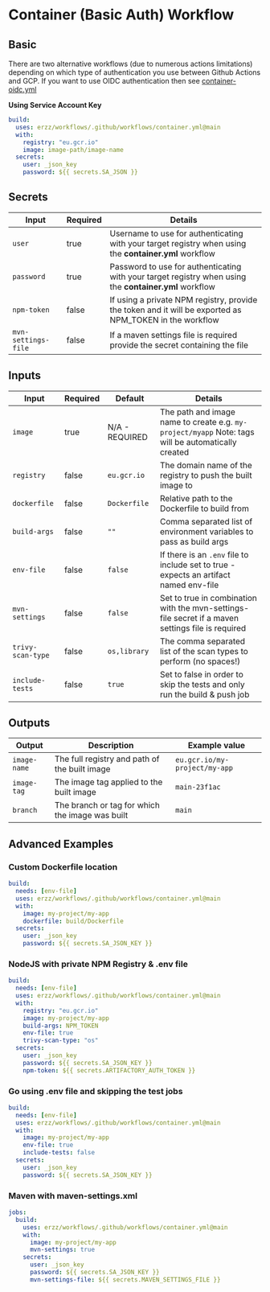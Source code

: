 # Container (Basic Auth) Workflow

## Basic

There are two alternative workflows (due to numerous actions limitations) depending on which type of authentication you use between Github Actions and GCP. If you want to use OIDC authentication then see [container-oidc.yml](/container/container-oidc.md)

**Using Service Account Key**

```yaml
build:
  uses: erzz/workflows/.github/workflows/container.yml@main
  with:
    registry: "eu.gcr.io"
    image: image-path/image-name
  secrets:
    user: _json_key
    password: ${{ secrets.SA_JSON }}
```

## Secrets

| Input               | Required | Details                                                                                                 |
| ------------------- | -------- | ------------------------------------------------------------------------------------------------------- |
| `user`              | true     | Username to use for authenticating with your target registry when using the **container.yml** workflow  |
| `password`          | true     | Password to use for authenticating with your target registry when using the **container.yml** workflow  |
| `npm-token`         | false    | If using a private NPM registry, provide the token and it will be exported as NPM_TOKEN in the workflow |
| `mvn-settings-file` | false    | If a maven settings file is required provide the secret containing the file                             |

## Inputs

| Input             | Required | Default        | Details                                                                                            |
| ----------------- | -------- | -------------- | -------------------------------------------------------------------------------------------------- |
| `image`           | true     | N/A - REQUIRED | The path and image name to create e.g. `my-project/myapp` Note: tags will be automatically created |
| `registry`        | false    | `eu.gcr.io`    | The domain name of the registry to push the built image to                                         |
| `dockerfile`      | false    | `Dockerfile`   | Relative path to the Dockerfile to build from                                                      |
| `build-args`      | false    | `""`           | Comma separated list of environment variables to pass as build args                                |
| `env-file`        | false    | `false`        | If there is an `.env` file to include set to true - expects an artifact named env-file             |
| `mvn-settings`    | false    | `false`        | Set to true in combination with the mvn-settings-file secret if a maven settings file is required  |
| `trivy-scan-type` | false    | `os,library`   | The comma separated list of the scan types to perform (no spaces!)                                 |
| `include-tests`   | false    | `true`         | Set to false in order to skip the tests and only run the build & push job                          |

## Outputs

| Output       | Description                                     | Example value                 |
| ------------ | ----------------------------------------------- | ----------------------------- |
| `image-name` | The full registry and path of the built image   | `eu.gcr.io/my-project/my-app` |
| `image-tag`  | The image tag applied to the built image        | `main-23f1ac`                 |
| `branch`     | The branch or tag for which the image was built | `main`                        |

## Advanced Examples

### Custom Dockerfile location

```yaml
build:
  needs: [env-file]
  uses: erzz/workflows/.github/workflows/container.yml@main
  with:
    image: my-project/my-app
    dockerfile: build/Dockerfile
  secrets:
    user: _json_key
    password: ${{ secrets.SA_JSON_KEY }}
```

### NodeJS with private NPM Registry & .env file

```yaml
build:
  needs: [env-file]
  uses: erzz/workflows/.github/workflows/container.yml@main
  with:
    registry: "eu.gcr.io"
    image: my-project/my-app
    build-args: NPM_TOKEN
    env-file: true
    trivy-scan-type: "os"
  secrets:
    user: _json_key
    password: ${{ secrets.SA_JSON_KEY }}
    npm-token: ${{ secrets.ARTIFACTORY_AUTH_TOKEN }}
```

### Go using .env file and skipping the test jobs

```yaml
build:
  needs: [env-file]
  uses: erzz/workflows/.github/workflows/container.yml@main
  with:
    image: my-project/my-app
    env-file: true
    include-tests: false
  secrets:
    user: _json_key
    password: ${{ secrets.SA_JSON_KEY }}
```

### Maven with maven-settings.xml

```yaml
jobs:
  build:
    uses: erzz/workflows/.github/workflows/container.yml@main
    with:
      image: my-project/my-app
      mvn-settings: true
    secrets:
      user: _json_key
      password: ${{ secrets.SA_JSON_KEY }}
      mvn-settings-file: ${{ secrets.MAVEN_SETTINGS_FILE }}
```